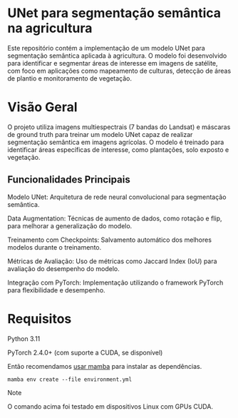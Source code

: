 # UNet para segmentação semântica na agricultura
Este repositório contém a implementação de um modelo UNet para segmentação semântica aplicada à agricultura. O modelo foi desenvolvido para identificar e segmentar áreas de interesse em imagens de satélite, com foco em aplicações como mapeamento de culturas, detecção de áreas de plantio e monitoramento de vegetação.

# Visão Geral
O projeto utiliza imagens multiespectrais (7 bandas do Landsat) e máscaras de ground truth para treinar um modelo UNet capaz de realizar segmentação semântica em imagens agrícolas. O modelo é treinado para identificar áreas específicas de interesse, como plantações, solo exposto e vegetação.

## Funcionalidades Principais
Modelo UNet: Arquitetura de rede neural convolucional para segmentação semântica.

Data Augmentation: Técnicas de aumento de dados, como rotação e flip, para melhorar a generalização do modelo.

Treinamento com Checkpoints: Salvamento automático dos melhores modelos durante o treinamento.

Métricas de Avaliação: Uso de métricas como Jaccard Index (IoU) para avaliação do desempenho do modelo.

Integração com PyTorch: Implementação utilizando o framework PyTorch para flexibilidade e desempenho.

# Requisitos
Python 3.11

PyTorch 2.4.0+ (com suporte a CUDA, se disponível)

Então recomendamos [usar mamba](https://mamba.readthedocs.io/en/latest/installation/mamba-installation.html)
para instalar as dependências.

    mamba env create --file environment.yml

> [!NOTE]
> O comando acima foi testado em dispositivos Linux com GPUs CUDA.